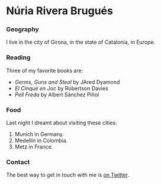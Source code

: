 # Núria Rivera Brugués

### Geography

I live in the city of Girona, in the state of Catalonia, in Europe.

### Reading

Three of my favorite books are:

- *Germs, Guns and Steal* by JAred Dyamond
- *El Cinquè en Joc* by Robertson Davies 
- *Pell Freda* by Albert Sánchez Piñol 

### Food

Last night I dreamt about visiting these cities:

1. Munich in Germany.
2. Medellín in Colombia.
3. Metz in France.

### Contact

The best way to get in touch with me is [on Twitter](https://twitter.com/NRIveraBRugues).
